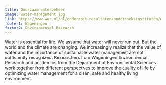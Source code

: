 ```yaml
---
title: Duurzaam waterbeheer
image: water-management.jpg
link: https://www.wur.nl/nl/onderzoek-resultaten/onderzoeksinstituten/environmental-research/programmas/duurzaam-waterbeheer.htm
footer1: Wageningen
footer2: Environmental Research
---
```


Water is essential for life. We assume that water will never run out. But the world and the climate are changing. We increasingly realize that the value of water and the importance of sustainable water management are not sufficiently recognized. Researchers from Wageningen Environmental Research and academics from the Department of Environmental Sciences work together from different perspectives to improve the quality of life by optimizing water management for a clean, safe and healthy living environment.
